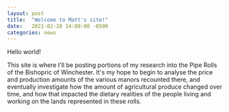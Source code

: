 ```yaml
---
layout: post
title:  "Welcome to Matt's site!"
date:   2021-02-28 14:00:00 -0500
categories: news
---
```

Hello world!

This site is where I'll be posting portions of my research into the Pipe Rolls of the Bishopric of Winchester. It's my hope to begin to analyse the price and production amounts of the various manors recounted there, and eventually investigate how the amount of agricultural produce changed over time, and how that impacted the dietary realities of the people living and working on the lands represented in these rolls.